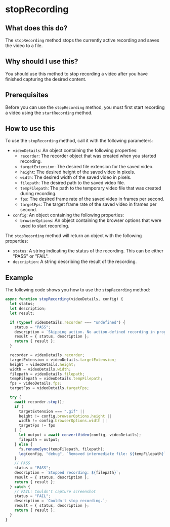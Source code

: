 
  
   # **stopRecording**

## What does this do?

The `stopRecording` method stops the currently active recording and saves the video to a file.

## Why should I use this?

You should use this method to stop recording a video after you have finished capturing the desired content.

## Prerequisites

Before you can use the `stopRecording` method, you must first start recording a video using the `startRecording` method.

## How to use this

To use the `stopRecording` method, call it with the following parameters:

* `videoDetails`: An object containing the following properties:
    * `recorder`: The recorder object that was created when you started recording.
    * `targetExtension`: The desired file extension for the saved video.
    * `height`: The desired height of the saved video in pixels.
    * `width`: The desired width of the saved video in pixels.
    * `filepath`: The desired path to the saved video file.
    * `tempFilepath`: The path to the temporary video file that was created during recording.
    * `fps`: The desired frame rate of the saved video in frames per second.
    * `targetFps`: The target frame rate of the saved video in frames per second.
* `config`: An object containing the following properties:
    * `browserOptions`: An object containing the browser options that were used to start recording.

The `stopRecording` method will return an object with the following properties:

* `status`: A string indicating the status of the recording. This can be either "PASS" or "FAIL".
* `description`: A string describing the result of the recording.

## Example

The following code shows you how to use the `stopRecording` method:

```javascript
async function stopRecording(videoDetails, config) {
  let status;
  let description;
  let result;

  if (typeof videoDetails.recorder === "undefined") {
    status = "PASS";
    description = `Skipping action. No action-defined recording in progress.`;
    result = { status, description };
    return { result };
  }

  recorder = videoDetails.recorder;
  targetExtension = videoDetails.targetExtension;
  height = videoDetails.height;
  width = videoDetails.width;
  filepath = videoDetails.filepath;
  tempFilepath = videoDetails.tempFilepath;
  fps = videoDetails.fps;
  targetFps = videoDetails.targetFps;

  try {
    await recorder.stop();
    if (
      targetExtension === ".gif" ||
      height != config.browserOptions.height ||
      width != config.browserOptions.width ||
      targetFps != fps
    ) {
      let output = await convertVideo(config, videoDetails);
      filepath = output;
    } else {
      fs.renameSync(tempFilepath, filepath);
      log(config, "debug", `Removed intermediate file: ${tempFilepath}`);
    }
    // PASS
    status = "PASS";
    description = `Stopped recording: ${filepath}`;
    result = { status, description };
    return { result };
  } catch {
    // FAIL: Couldn't capture screenshot
    status = "FAIL";
    description = `Couldn't stop recording.`;
    result = { status, description };
    return { result };
  }
}
```
  
  